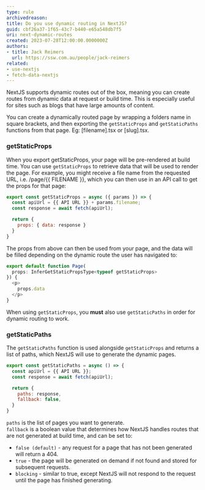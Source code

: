 ```yaml
---
type: rule
archivedreason: 
title: Do you use dynamic routing in NextJS?
guid: cbf26a37-1f65-43c7-b440-e65a548db7f5
uri: next-dynamic-routes
created: 2023-07-28T12:00:00.0000000Z
authors:
- title: Jack Reimers
  url: https://ssw.com.au/people/jack-reimers
related:
- use-nextjs
- fetch-data-nextjs
---
```


NextJS supports dynamic routes out of the box, meaning you can create routes from dynamic data at request or build time. This is especially useful for sites such as blogs that have large amounts of content.

<!--endintro-->

You can create a dynamically routed page by wrapping a folders name in square brackets, and then exporting the `getStaticProps` and `getStaticPaths` functions from that page. 
Eg: [filename].tsx or [slug].tsx.

### getStaticProps

When you export getStaticProps, your page will be pre-rendered at build time. You can use `getStaticProps` to retrieve data that will be used to render the page.
For example, you might receive a file name from the requested URL, i.e. /page/{{ FILENAME }}, which you can then use in an API call to get the props for that page:

```js
export const getStaticProps = async ({ params }) => {
  const apiUrl = {{ API URL }} + params.filename;
  const response = await fetch(apiUrl);

  return {
    props: { data: response }
  }
}
```

The props from above can then be used from your page, and the data will be filled depending on the dynamic route the user has navigated to:

```js
export default function Page(
  props: InferGetStaticPropsType<typeof getStaticProps>
}) {
  <p>
    props.data
  </p>
}
```

When using `getStaticProps`, you **must** also use `getStaticPaths` in order for dynamic routing to work.

### getStaticPaths

The `getStaticPaths` function is used alongside `getStaticProps` and returns a list of paths, which NextJS will use to generate the dynamic pages.

```js
export const getStaticPaths = async () => {
  const apiUrl = {{ API URL }};
  const response = await fetch(apiUrl);

  return {
    paths: response,
    fallback: false,
  }
}
```

`paths` is the list of pages you want to generate.  
`fallback` is a boolean value that determines how NextJS handles routes that are not generated at build time, and can be set to:

- `false (default)` - any request for a page that has not been generated will return a 404.
- `true` - the page will be generated on demand if not found and stored for subsequent requests.
- `blocking` - similar to true, except NextJS will not respond to the request until the page has finished generating.
